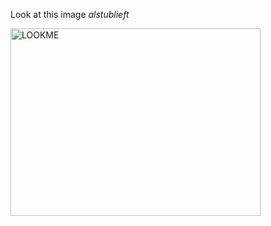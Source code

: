 Look at this image *alstublieft*

<img alt="LOOKME" src="./assets/LOOKME.png" width="400" height="300">